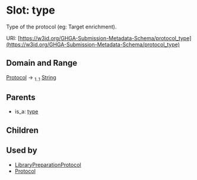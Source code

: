 
# Slot: type


Type of the protocol (eg: Target enrichment).

URI: [https://w3id.org/GHGA-Submission-Metadata-Schema/protocol_type](https://w3id.org/GHGA-Submission-Metadata-Schema/protocol_type)


## Domain and Range

[Protocol](Protocol.md) &#8594;  <sub>1..1</sub> [String](types/String.md)

## Parents

 *  is_a: [type](type.md)

## Children


## Used by

 * [LibraryPreparationProtocol](LibraryPreparationProtocol.md)
 * [Protocol](Protocol.md)
